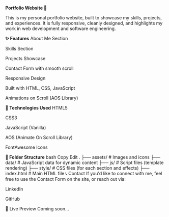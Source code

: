**Portfolio Website 🌟**


This is my personal portfolio website, built to showcase my skills, projects, and experiences.
It is fully responsive, cleanly designed, and highlights my work in web development and software engineering.

**✨ Features**
About Me Section

Skills Section

Projects Showcase

Contact Form with smooth scroll

Responsive Design

Built with HTML, CSS, JavaScript

Animations on Scroll (AOS Library)

**🚀 Technologies Used**
HTML5

CSS3

JavaScript (Vanilla)

AOS (Animate On Scroll Library)

FontAwesome Icons

**📂 Folder Structure**
bash
Copy
Edit
.
├── assets/           # Images and icons
├── data/             # JavaScript data for dynamic content
├── js/               # Script files (template rendering)
├── style/            # CSS files (for each section and effects)
├── index.html        # Main HTML file
📞 Contact
If you'd like to connect with me, feel free to use the Contact Form on the site, or reach out via:

LinkedIn

GitHub

📸 Live Preview
Coming soon...
